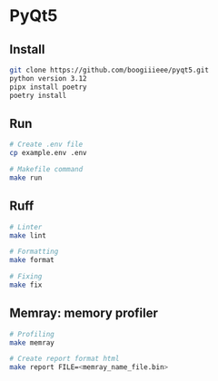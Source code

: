 # PyQt5

## Install

```bash
git clone https://github.com/boogiiieee/pyqt5.git
python version 3.12
pipx install poetry
poetry install
```
## Run
```bash
# Create .env file
cp example.env .env

# Makefile command
make run
```

## Ruff
```bash
# Linter
make lint

# Formatting 
make format

# Fixing 
make fix
```

## Memray: memory profiler
```bash
# Profiling
make memray

# Create report format html
make report FILE=<memray_name_file.bin>
```
